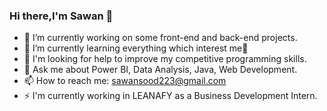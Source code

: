 ### Hi there,I'm Sawan 👋


- 🔭 I’m currently working on some front-end and back-end projects.
- 🌱 I’m currently learning everything which interest me🤣
- 🤔  I'm looking for help to improve my competitive programming skills.
- 💬 Ask me about Power BI, Data Analysis, Java, Web Development.
- 📫 How to reach me: sawansood223@gmail.com
- ⚡ I'm currently working in LEANAFY as a Business Development Intern.

